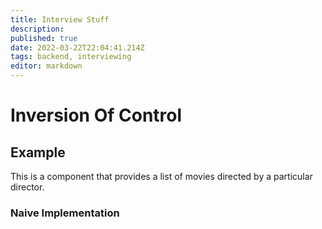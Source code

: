 ```yaml
---
title: Interview Stuff
description: 
published: true
date: 2022-03-22T22:04:41.214Z
tags: backend, interviewing
editor: markdown
---
```


# Inversion Of Control
## Example
This is a component that provides a list of movies directed by a particular director.
### Naive Implementation